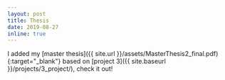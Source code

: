```yaml
---
layout: post
title: Thesis
date: 2019-08-27
inline: true
---
```


I added my [master thesis]({{ site.url }}/assets/MasterThesis2_final.pdf){:target="\_blank"} based on [project 3]({{ site.baseurl }}/projects/3_project/), check it out!